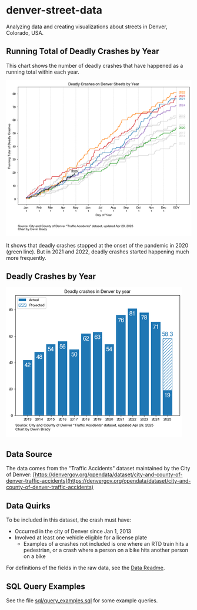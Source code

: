 # denver-street-data
Analyzing data and creating visualizations about streets in Denver, Colorado, USA. 

## Running Total of Deadly Crashes by Year

This chart shows the number of deadly crashes that have happened as a running total within each year. 

![deadly_crashes_running_total](images/deadly_crashes_running_total.png)

It shows that deadly crashes stopped at the onset of the pandemic in 2020 (green line). But in 2021 and 2022, deadly crashes started happening much more frequently. 

## Deadly Crashes by Year

![deadly_crashes_barplot](images/deadly_crashes_barplot.png)

## Data Source

The data comes from the "Traffic Accidents" dataset maintained by the City of Denver: [https://denvergov.org/opendata/dataset/city-and-county-of-denver-traffic-accidents](https://denvergov.org/opendata/dataset/city-and-county-of-denver-traffic-accidents)

## Data Quirks

To be included in this dataset, the crash must have:

* Occurred in the city of Denver since Jan 1, 2013
* Involved at least one vehicle eligible for a license plate
    * Examples of a crashes not included is one where an RTD train hits a pedestrian, or a crash where a person on a bike hits another person on a bike

For definitions of the fields in the raw data, see the [Data Readme](data/README.md).

## SQL Query Examples

See the file [sql/query_examples.sql](sql/query_examples.sql) for some example queries. 

